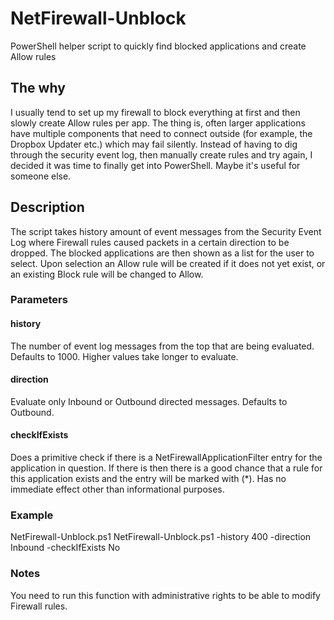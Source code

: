 # NetFirewall-Unblock
PowerShell helper script to quickly find blocked applications and create Allow rules

## The why
I usually tend to set up my firewall to block everything at first and then slowly create Allow rules per app. The thing is, often larger applications have multiple components that need to connect outside (for example, the Dropbox Updater etc.) which may fail silently. Instead of having to dig through the security event log, then manually create rules and try again, I decided it was time to finally get into PowerShell. Maybe it's useful for someone else.

## Description
The script takes history amount of event messages from the Security Event Log where Firewall rules caused packets in a certain direction to be dropped.
The blocked applications are then shown as a list for the user to select. Upon selection an Allow rule will be created if it does not yet exist, or an existing Block rule will be changed to Allow.

### Parameters
#### history
The number of event log messages from the top that are being evaluated. Defaults to 1000. Higher values take longer to evaluate.
#### direction
Evaluate only Inbound or Outbound directed messages. Defaults to Outbound.
#### checkIfExists
Does a primitive check if there is a NetFirewallApplicationFilter entry for the application in question. 
If there is then there is a good chance that a rule for this application exists and the entry will be marked with (*).
Has no immediate effect other than informational purposes.

### Example
NetFirewall-Unblock.ps1
NetFirewall-Unblock.ps1 -history 400 -direction Inbound -checkIfExists No

### Notes
You need to run this function with administrative rights to be able to modify Firewall rules.

